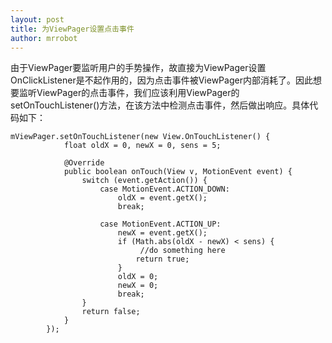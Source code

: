 ```yaml
---
layout: post
title: 为ViewPager设置点击事件
author: mrrobot
---
```


由于ViewPager要监听用户的手势操作，故直接为ViewPager设置OnClickListener是不起作用的，因为点击事件被ViewPager内部消耗了。因此想要监听ViewPager的点击事件，我们应该利用ViewPager的setOnTouchListener()方法，在该方法中检测点击事件，然后做出响应。具体代码如下：

```
mViewPager.setOnTouchListener(new View.OnTouchListener() {
            float oldX = 0, newX = 0, sens = 5;

            @Override
            public boolean onTouch(View v, MotionEvent event) {
                switch (event.getAction()) {
                    case MotionEvent.ACTION_DOWN:
                        oldX = event.getX();
                        break;

                    case MotionEvent.ACTION_UP:
                        newX = event.getX();
                        if (Math.abs(oldX - newX) < sens) {
							 //do something here
                            return true;
                        }
                        oldX = 0;
                        newX = 0;
                        break;
                }
                return false;
            }
        });
```
